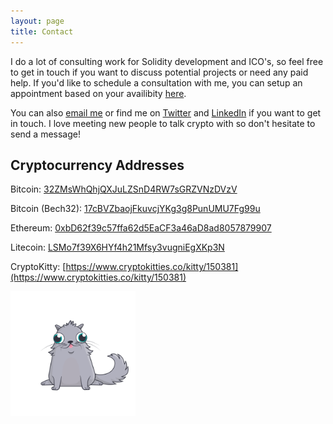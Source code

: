 ```yaml
---
layout: page
title: Contact
---
```


I do a lot of consulting work for Solidity development and ICO's, so feel free to get in touch if you want to discuss potential projects or need any paid help. If you'd like to schedule a consultation with me, you can setup an appointment based on your availibity [here](https://calendly.com/michael-crypto-consult/30min).

You can also [email me](mailto:michael@crypto-consult.co) or find me on [Twitter](https://twitter.com/LewellenMichael) and [LinkedIn](https://twitter.com/LewellenMichael) if you want to get in touch. I love meeting new people to talk crypto with so don't hesitate to send a message!



## Cryptocurrency Addresses

Bitcoin: [32ZMsWhQhjQXJuLZSnD4RW7sGRZVNzDVzV](https://blockchain.info/address/32ZMsWhQhjQXJuLZSnD4RW7sGRZVNzDVzV)

Bitcoin (Bech32): [17cBVZbaojFkuvcjYKg3g8PunUMU7Fg99u](https://blockchain.info/address/17cBVZbaojFkuvcjYKg3g8PunUMU7Fg99u)

Ethereum: [0xbD62f39c57ffa62d5EaCF3a46aD8ad8057879907](https://etherscan.io/address/0xbD62f39c57ffa62d5EaCF3a46aD8ad8057879907)

Litecoin: [LSMo7f39X6HYf4h21Mfsy3vugniEgXKp3N](https://live.blockcypher.com/ltc/address/LSMo7f39X6HYf4h21Mfsy3vugniEgXKp3N/)

CryptoKitty: [https://www.cryptokitties.co/kitty/150381](https://www.cryptokitties.co/kitty/150381)

<img src="/img/robin.svg"
     alt="Robin"
     height="200" width="200" />


